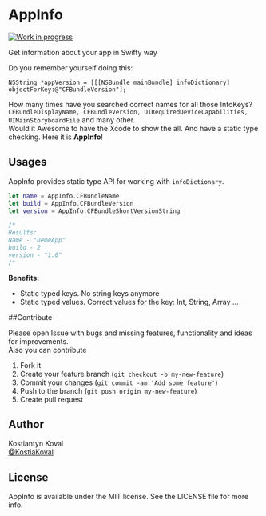 AppInfo
=====
[![Work in progress](https://img.shields.io/badge/status-work%20in%20progress-blue.svg)](https://github.com/kostiakoval/AppInfo)

Get information about your app in Swifty way

Do you remember yourself doing this:  
```objc 
NSString *appVersion = [[[NSBundle mainBundle] infoDictionary] objectForKey:@"CFBundleVersion"];
```

How many times have you searched correct names for all those InfoKeys? 
`CFBundleDisplayName, CFBundleVersion, UIRequiredDeviceCapabilities, UIMainStoryboardFile` 
and many other.  
Would it Awesome to have the Xcode to show the all. And have a static type checking.
Here it is **AppInfo**!
 
## Usages

AppInfo provides static type API for working with `infoDictionary`.

```swift
let name = AppInfo.CFBundleName 
let build = AppInfo.CFBundleVersion
let version = AppInfo.CFBundleShortVersionString

/*
Results:
Name - "DemeApp" 
build - 2
version - "1.0"
/*
```

**Benefits:**

- Static typed keys. No string keys anymore
- Static typed values. Correct values for the key: Int, String, Array ...


##Contribute

Please open Issue with bugs and missing features, functionality and ideas for improvements.   
Also you can contribute

1. Fork it
2. Create your feature branch (`git checkout -b my-new-feature`)
3. Commit your changes (`git commit -am 'Add some feature'`)
4. Push to the branch (`git push origin my-new-feature`)
5. Create pull request

## Author

Kostiantyn Koval  
[@KostiaKoval](https://twitter.com/KostiaKoval)

## License

AppInfo is available under the MIT license. See the LICENSE file for more info.